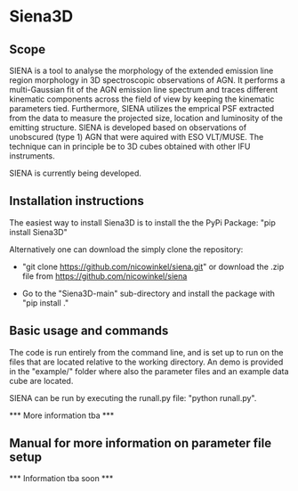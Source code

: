 # Siena3D

## Scope
SIENA is a tool to analyse the morphology of the extended emission line region morphology in 3D spectroscopic observations of AGN.
It performs a multi-Gaussian fit of the AGN emission line spectrum and traces different kinematic components across the field of view by keeping the kinematic parameters tied. Furthermore, SIENA utilizes the emprical PSF extracted from the data to measure the projected size, location and luminosity of the emitting structure. SIENA is developed based on observations of unobscured (type 1) AGN that were aquired with
ESO VLT/MUSE. The technique can in principle be to 3D cubes obtained with other IFU instruments.


SIENA is currently being developed.

## Installation instructions
The easiest way to install Siena3D is to install the the PyPi Package: "pip install Siena3D"

Alternatively one can download the simply clone the repository:
- "git clone https://github.com/nicowinkel/siena.git" or download the .zip file from https://github.com/nicowinkel/siena

- Go to the "Siena3D-main" sub-directory and install the package with "pip install ."


## Basic usage and commands
The code is run entirely from the command line, and is set up to run on the files that are located relative to the working directory.
An demo is provided in the "example/" folder where also the parameter files and an example data cube are located.

SIENA can be run by executing the runall.py file: "python runall.py".

*** More information tba ***

## Manual for more information on parameter file setup
*** Information tba soon ***

